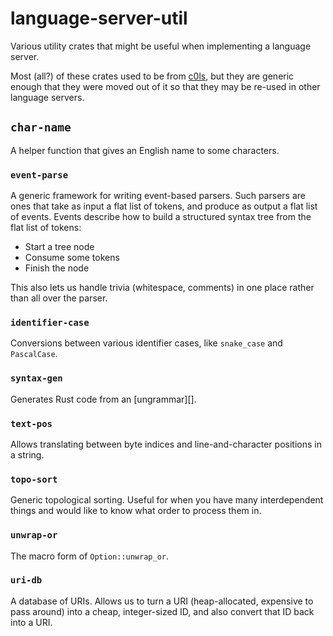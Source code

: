 # language-server-util

Various utility crates that might be useful when implementing a language server.

Most (all?) of these crates used to be from [c0ls][], but they are generic
enough that they were moved out of it so that they may be re-used in other
language servers.

## `char-name`

A helper function that gives an English name to some characters.

### `event-parse`

A generic framework for writing event-based parsers. Such parsers are ones that
take as input a flat list of tokens, and produce as output a flat list of
events. Events describe how to build a structured syntax tree from the flat list
of tokens:

- Start a tree node
- Consume some tokens
- Finish the node

This also lets us handle trivia (whitespace, comments) in one place rather than
all over the parser.

### `identifier-case`

Conversions between various identifier cases, like `snake_case` and
`PascalCase`.

### `syntax-gen`

Generates Rust code from an [ungrammar][].

### `text-pos`

Allows translating between byte indices and line-and-character positions in a
string.

### `topo-sort`

Generic topological sorting. Useful for when you have many interdependent things
and would like to know what order to process them in.

### `unwrap-or`

The macro form of `Option::unwrap_or`.

### `uri-db`

A database of URIs. Allows us to turn a URI (heap-allocated, expensive to pass
around) into a cheap, integer-sized ID, and also convert that ID back into a
URI.

[c0ls]: https://github.com/azdavis/c0ls
